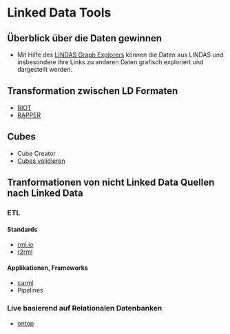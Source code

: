 # Linked Data Tools

## Überblick über die Daten gewinnen
* Mit Hilfe des [LINDAS Graph Explorers](https://ld.admin.ch/graph-explorer/) können die Daten aus LINDAS und insbesondere ihre Links zu anderen Daten grafisch exploriert und dargestellt werden.

## Transformation zwischen LD Formaten
* [RIOT](https://jena.apache.org/documentation/io/) 
* [RAPPER](https://librdf.org/raptor/rapper.html)

## Cubes
* Cube Creator
* [Cubes validieren](https://cube.link/#validate-the-cube)

## Tranformationen von nicht Linked Data Quellen nach Linked Data
### ETL
#### Standards
* [rml.io](https://rml.io/)
* [r2rml](https://www.w3.org/TR/r2rml)

#### Applikationen, Frameworks
* [carml](https://github.com/carml/carml)
* Pipelines

### Live basierend auf Relationalen Datenbanken
* [ontop](https://ontop-vkg.org/)
